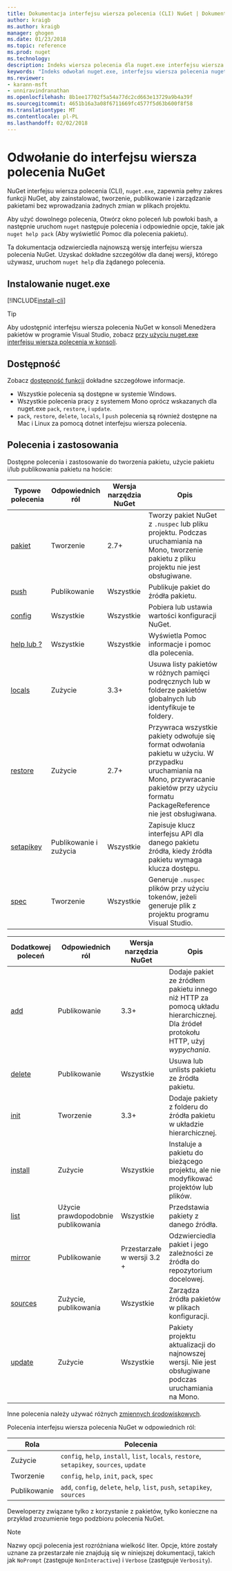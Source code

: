 ```yaml
---
title: Dokumentacja interfejsu wiersza polecenia (CLI) NuGet | Dokumentacja firmy Microsoft
author: kraigb
ms.author: kraigb
manager: ghogen
ms.date: 01/23/2018
ms.topic: reference
ms.prod: nuget
ms.technology: 
description: Indeks wiersza polecenia dla nuget.exe interfejsu wiersza polecenia
keywords: "Indeks odwołań nuget.exe, interfejsu wiersza polecenia nuget.exe, nuget.exe interfejsu wiersza polecenia, polecenia nuget"
ms.reviewer:
- karann-msft
- unniravindranathan
ms.openlocfilehash: 8b1ee17702f5a54a77dc2cd663e13729a9b4a39f
ms.sourcegitcommit: 4651b16a3a08f6711669fc4577f5d63b600f8f58
ms.translationtype: MT
ms.contentlocale: pl-PL
ms.lasthandoff: 02/02/2018
---
```

# <a name="nuget-cli-reference"></a>Odwołanie do interfejsu wiersza polecenia NuGet

NuGet interfejsu wiersza polecenia (CLI), `nuget.exe`, zapewnia pełny zakres funkcji NuGet, aby zainstalować, tworzenie, publikowanie i zarządzanie pakietami bez wprowadzania żadnych zmian w plikach projektu.

Aby użyć dowolnego polecenia, Otwórz okno poleceń lub powłoki bash, a następnie uruchom `nuget` następuje polecenia i odpowiednie opcje, takie jak `nuget help pack` (Aby wyświetlić Pomoc dla polecenia pakietu).

Ta dokumentacja odzwierciedla najnowszą wersję interfejsu wiersza polecenia NuGet. Uzyskać dokładne szczegółów dla danej wersji, którego używasz, uruchom `nuget help` dla żądanego polecenia.

## <a name="installing-nugetexe"></a>Instalowanie nuget.exe

[!INCLUDE[install-cli](../includes/install-cli.md)]

> [!Tip]
> Aby udostępnić interfejsu wiersza polecenia NuGet w konsoli Menedżera pakietów w programie Visual Studio, zobacz [przy użyciu nuget.exe interfejsu wiersza polecenia w konsoli](package-manager-console.md#using-the-nugetexe-cli-in-the-console).

## <a name="availability"></a>Dostępność

Zobacz [dostępność funkcji](../install-nuget-client-tools.md#feature-availability) dokładne szczegółowe informacje.

- Wszystkie polecenia są dostępne w systemie Windows.
- Wszystkie polecenia pracy z systemem Mono oprócz wskazanych dla nuget.exe `pack`, `restore`, i `update`.
- `pack`, `restore`, `delete`, `locals`, I `push` polecenia są również dostępne na Mac i Linux za pomocą dotnet interfejsu wiersza polecenia.

## <a name="commands-and-applicability"></a>Polecenia i zastosowania

Dostępne polecenia i zastosowanie do tworzenia pakietu, użycie pakietu i/lub publikowania pakietu na hoście:

| Typowe polecenia | Odpowiednich ról | Wersja narzędzia NuGet | Opis |
| --- | --- | --- | --- |
| [pakiet](cli-ref-pack.md) | Tworzenie | 2.7+ | Tworzy pakiet NuGet z `.nuspec` lub pliku projektu. Podczas uruchamiania na Mono, tworzenie pakietu z pliku projektu nie jest obsługiwane. |
| [push](cli-ref-push.md) | Publikowanie | Wszystkie | Publikuje pakiet do źródła pakietu. |
| [config](cli-ref-config.md) | Wszystkie | Wszystkie | Pobiera lub ustawia wartości konfiguracji NuGet. |
| [help lub ?](cli-ref-help.md) | Wszystkie | Wszystkie | Wyświetla Pomoc informacje i pomoc dla polecenia. |
| [locals](cli-ref-locals.md) | Zużycie | 3.3+ | Usuwa listy pakietów w różnych pamięci podręcznych lub w folderze pakietów globalnych lub identyfikuje te foldery. |
| [restore](cli-ref-restore.md) | Zużycie | 2.7+ | Przywraca wszystkie pakiety odwołuje się format odwołania pakietu w użyciu. W przypadku uruchamiania na Mono, przywracanie pakietów przy użyciu formatu PackageReference nie jest obsługiwana. |
| [setapikey](cli-ref-setapikey.md) | Publikowanie i zużycia | Wszystkie | Zapisuje klucz interfejsu API dla danego pakietu źródła, kiedy źródła pakietu wymaga klucza dostępu. |
| [spec](cli-ref-spec.md) | Tworzenie | Wszystkie | Generuje `.nuspec` plików przy użyciu tokenów, jeżeli generuje plik z projektu programu Visual Studio. |

| Dodatkowej poleceń | Odpowiednich ról | Wersja narzędzia NuGet | Opis |
| --- | --- | --- | --- |
| [add](cli-ref-add.md) | Publikowanie | 3.3+ | Dodaje pakiet ze źródłem pakietu innego niż HTTP za pomocą układu hierarchicznej. Dla źródeł protokołu HTTP, użyj *wypychania*. |
| [delete](cli-ref-delete.md) | Publikowanie | Wszystkie | Usuwa lub unlists pakietu ze źródła pakietu. |
| [init](cli-ref-init.md) | Tworzenie | 3.3+ | Dodaje pakiety z folderu do źródła pakietu w układzie hierarchicznej. |
| [install](cli-ref-install.md) | Zużycie | Wszystkie | Instaluje a pakietu do bieżącego projektu, ale nie modyfikować projektów lub plików. |
| [list](cli-ref-list.md) | Użycie prawdopodobnie publikowania | Wszystkie | Przedstawia pakiety z danego źródła. |
| [mirror](cli-ref-mirror.md) | Publikowanie | Przestarzałe w wersji 3.2 + | Odzwierciedla pakiet i jego zależności ze źródła do repozytorium docelowej. |
| [sources](cli-ref-sources.md) | Zużycie, publikowania | Wszystkie | Zarządza źródła pakietów w plikach konfiguracji. |
| [update](cli-ref-update.md) | Zużycie | Wszystkie | Pakiety projektu aktualizacji do najnowszej wersji. Nie jest obsługiwane podczas uruchamiania na Mono. |

Inne polecenia należy używać różnych [zmiennych środowiskowych](cli-ref-environment-variables.md).

Polecenia interfejsu wiersza polecenia NuGet w odpowiednich ról:

| Rola | Polecenia |
| --- | --- |
| Zużycie | `config`, `help`, `install`, `list`, `locals`, `restore`, `setapikey`, `sources`, `update` |
| Tworzenie | `config`, `help`, `init`, `pack`, `spec` |
| Publikowanie | `add`, `config`, `delete`, `help`, `list`, `push`, `setapikey`, `sources` |

Deweloperzy związane tylko z korzystanie z pakietów, tylko konieczne na przykład zrozumienie tego podzbioru polecenia NuGet.

> [!Note]
> Nazwy opcji polecenia jest rozróżniana wielkość liter. Opcje, które zostały uznane za przestarzałe nie znajdują się w niniejszej dokumentacji, takich jak `NoPrompt` (zastępuje `NonInteractive`) i `Verbose` (zastępuje `Verbosity`).
